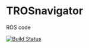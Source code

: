 # TROSnavigator
ROS code

[![Build Status](https://travis-ci.org/Transnavigators/TROSnavigator.svg?branch=master)](https://travis-ci.org/Transnavigators/TROSnavigator)

